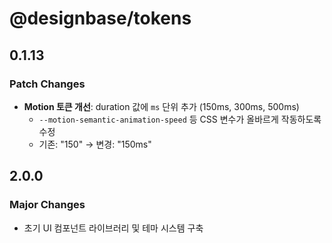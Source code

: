 # @designbase/tokens

## 0.1.13

### Patch Changes

- **Motion 토큰 개선**: duration 값에 `ms` 단위 추가 (150ms, 300ms, 500ms)
  - `--motion-semantic-animation-speed` 등 CSS 변수가 올바르게 작동하도록 수정
  - 기존: "150" → 변경: "150ms"

## 2.0.0

### Major Changes

- 초기 UI 컴포넌트 라이브러리 및 테마 시스템 구축
